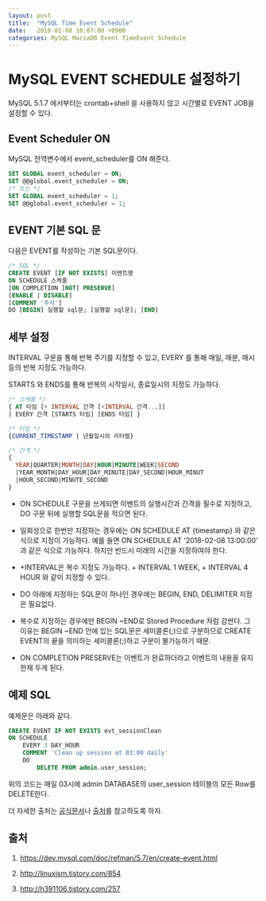 ```yaml
---
layout: post
title:  "MySQL Time Event Schedule"
date:   2018-02-08 10:07:00 +0900
categories: MySQL MariaDB Event TimeEvent Schedule
---
```


# MySQL EVENT SCHEDULE 설정하기

MySQL 5.1.7 에서부터는 crontab+shell 을 사용하지 않고 시간별로 EVENT JOB을 설정할 수 있다.


## Event Scheduler ON
MySQL 전역변수에서 event_scheduler를 ON 해준다.

```sql
SET GLOBAL event_scheduler = ON;
SET @@global.event_scheduler = ON;
/* 또는 */
SET GLOBAL event_scheduler = 1;
SET @@global.event_scheduler = 1;
```

## EVENT 기본 SQL 문

다음은 EVENT를 작성하는 기본 SQL문이다.

```sql
/* SQL */
CREATE EVENT [IF NOT EXISTS] 이벤트명
ON SCHEDULE 스케줄
[ON COMPLETION [NOT] PRESERVE]
[ENABLE | DISABLE]
[COMMENT '주석']
DO [BEGIN] 실행할 sql문; [실행할 sql문]; [END]
```

## 세부 설정

INTERVAL 구문을 통해 반복 주기를 지정할 수 있고, EVERY 를 통해 매일, 매분, 매시 등의 반복 지정도 가능하다.

STARTS 와 ENDS를 통해 반복의 시작일시, 종료일시의 지정도 가능하다.
```sql
/* 스케줄 */
{ AT 타임 [+ INTERVAL 간격 [+INTERVAL 간격...]]
| EVERY 간격 [STARTS 타임] [ENDS 타임] }
```

```sql
/* 타임 */
{CURRENT_TIMESTAMP | 년월일시의 리터럴}
```

```sql
/* 간격 */
{
  YEAR|QUARTER|MONTH|DAY|HOUR|MINUTE|WEEK|SECOND
  |YEAR_MONTH|DAY_HOUR|DAY_MINUTE|DAY_SECOND|HOUR_MINUT
  |HOUR_SECOND|MINUTE_SECOND
}
```

- ON SCHEDULE 구문을 쓰게되면 이벤트의 실행시간과 간격을 필수로 지정하고, DO 구문 뒤에 실행할 SQL문을 적으면 된다.

- 일회성으로 한번만 지정하는 경우에는 ON SCHEDULE AT {timestamp} 와 같은 식으로 지정이 가능하다. 예를 들면 ON SCHEDULE AT '2018-02-08 13:00:00' 과 같은 식으로 가능하다. 하지만 반드시 미래의 시간을 지정하여야 한다.

- +INTERVAL은 복수 지정도 가능하다. + INTERVAL 1 WEEK, + INTERVAL 4 HOUR 와 같이 지정할 수 있다.


- DO 아래에 지정하는 SQL문이 하나인 경우에는 BEGIN, END, DELIMITER 지정은 필요없다.

- 복수로 지정하는 경우에만 BEGIN ~END로 Stored Procedure 처럼 감싼다.
그 이유는 BEGIN ~END 안에 있는 SQL문은 세미콜론(;)으로 구분하므로 CREATE EVENT의 끝을 의미하는 세미콜론(;)하고 구분이 불가능하기 때문.

- ON COMPLETION PRESERVE는 이벤트가 완료하더라고 이벤트의 내용을 유지한채 두게 된다.


## 예제 SQL 

예제문은 아래와 같다.

```sql
CREATE EVENT IF NOT EXISTS evt_sessionClean
ON SCHEDULE 
	EVERY 3 DAY_HOUR
	COMMENT 'Clean up session at 03:00 daily'
	DO
		DELETE FROM admin.user_session;
```

위의 코드는 매일 03시에 admin DATABASE의 user_session 테이블의 모든 Row를 DELETE한다.

더 자세한 출처는 [공식문서](https://dev.mysql.com/doc/refman/5.7/en/create-event.html)나 [출처](http://linuxism.tistory.com/854)를 참고하도록 하자.


## 출처

1) https://dev.mysql.com/doc/refman/5.7/en/create-event.html

2) http://linuxism.tistory.com/854

3) http://h391106.tistory.com/257
